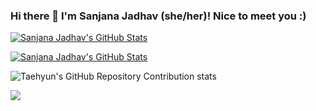 ### Hi there 👋 I'm Sanjana Jadhav (she/her)! Nice to meet you :) 

[![Sanjana Jadhav's GitHub Stats](https://github-readme-stats.vercel.app/api?username=sanjanajadhavv&show_icons=true&bg_color=DEG,ddd6f3,faaca8#gh-dark-mode-only)](https://github.com/sanjanajadhavv/github-readme-stats#gh-dark-mode-only)

[![Sanjana Jadhav's GitHub Stats](https://github-readme-stats.vercel.app/api?username=sanjanajadhavv&show_icons=true&bg_color=DEG,ddd6f3,faaca8#gh-light-mode-only)](https://github.com/sanjanajadhavv/github-readme-stats#gh-light-mode-only)

![Taehyun's GitHub Repository Contribution stats](https://github-contributor-stats.vercel.app/api?username=sanjanajadhavv&combine_all_yearly_contributions=true)

![](https://komarev.com/ghpvc/?username=sanjanajadhavv&color=dc143c&&style=flat)
